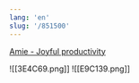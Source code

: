 ```yaml
---
lang: 'en'
slug: '/851500'
---
```


[Amie - Joyful productivity](https://amie.so/)

![[3E4C69.png]]
![[E9C139.png]]

